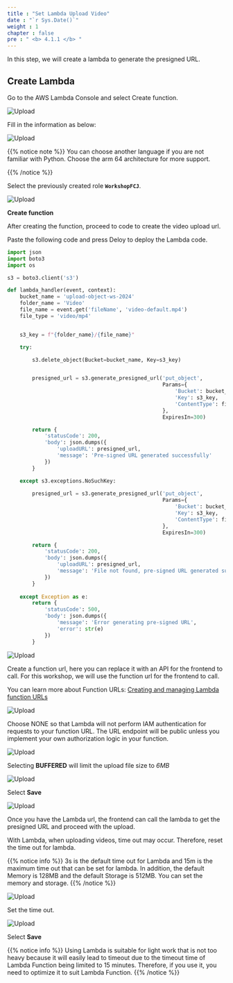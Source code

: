 ```yaml
---
title : "Set Lambda Upload Video"
date : "`r Sys.Date()`"
weight : 1
chapter : false
pre : " <b> 4.1.1 </b> "
---
```



In this step, we will create a lambda to generate the presigned URL.

## Create Lambda

Go to the AWS Lambda Console and select Create function.

![Upload](/images/4.uploadvideo/n.png)

Fill in the information as below:

![Upload](/images/4.uploadvideo/n1.png)

{{% notice note %}}
You can choose another language if you are not familiar with Python. Choose the arm 64 architecture for more support.

{{% /notice %}}

Select the previously created role **``WorkshopFCJ``**.

![Upload](/images/4.uploadvideo/n2.png)

**Create function**

After creating the function, proceed to code to create the video upload url.

Paste the following code and press Deloy to deploy the Lambda code.

```python
import json
import boto3
import os

s3 = boto3.client('s3')

def lambda_handler(event, context):
    bucket_name = 'upload-object-ws-2024'
    folder_name = 'Video'
    file_name = event.get('fileName', 'video-default.mp4')
    file_type = 'video/mp4'


    s3_key = f"{folder_name}/{file_name}"

    try:

        s3.delete_object(Bucket=bucket_name, Key=s3_key)


        presigned_url = s3.generate_presigned_url('put_object',
                                                  Params={
                                                      'Bucket': bucket_name,
                                                      'Key': s3_key,
                                                      'ContentType': file_type
                                                  },
                                                  ExpiresIn=300)

        return {
            'statusCode': 200,
            'body': json.dumps({
                'uploadURL': presigned_url,
                'message': 'Pre-signed URL generated successfully'
            })
        }

    except s3.exceptions.NoSuchKey:
        
        presigned_url = s3.generate_presigned_url('put_object',
                                                  Params={
                                                      'Bucket': bucket_name,
                                                      'Key': s3_key,
                                                      'ContentType': file_type
                                                  },
                                                  ExpiresIn=300)

        return {
            'statusCode': 200,
            'body': json.dumps({
                'uploadURL': presigned_url,
                'message': 'File not found, pre-signed URL generated successfully'
            })
        }
    
    except Exception as e:
        return {
            'statusCode': 500,
            'body': json.dumps({
                'message': 'Error generating pre-signed URL',
                'error': str(e)
            })
        }
```

![Upload](/images/4.uploadvideo/n3.png)

Create a function url, here you can replace it with an API for the frontend to call. For this workshop, we will use the function url for the frontend to call.

You can learn more about Function URLs: [Creating and managing Lambda function URLs](https://docs.aws.amazon.com/lambda/latest/dg/urls-configuration.html)

![Upload](/images/4.uploadvideo/n4.png)

Choose NONE so that Lambda will not perform IAM authentication for requests to your function URL. The URL endpoint will be public unless you implement your own authorization logic in your function.

![Upload](/images/4.uploadvideo/n5.png)

Selecting **BUFFERED** will limit the upload file size to *6MB*

![Upload](/images/4.uploadvideo/n6.png)

Select **Save**

![Upload](/images/4.uploadvideo/n7.png)

Once you have the Lambda url, the frontend can call the lambda to get the presigned URL and proceed with the upload.

With Lambda, when uploading videos, time out may occur. Therefore, reset the time out for lambda.

{{% notice info %}}
3s is the default time out for Lambda and 15m is the maximum time out that can be set for lambda. In addition, the default Memory is 128MB and the default Storage is 512MB. You can set the memory and storage.
{{% /notice %}}

![Upload](/images/4.uploadvideo/n8.png)

Set the time out.

![Upload](/images/4.uploadvideo/n9.png)

Select **Save**

{{% notice info %}}
Using Lambda is suitable for light work that is not too heavy because it will easily lead to timeout due to the timeout time of Lambda Function being limited to 15 minutes. Therefore, if you use it, you need to optimize it to suit Lambda Function.
{{% /notice %}}